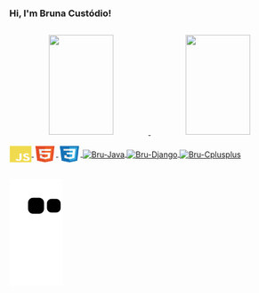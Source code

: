 ### Hi, I'm Bruna Custódio!
##
<div align="center">
  <a href="https://github.com/c-bruna">
  <img width="48%" img height="180em" src="https://github-readme-stats.vercel.app/api?username=c-bruna&show_icons=true&theme=dracula&include_all_commits=true&count_private=true"/>
  <img width="48%" img height="180em" src="https://github-readme-stats.vercel.app/api/top-langs/?username=c-bruna&layout=compact&langs_count=7&theme=dracula"/>
</div>
<div style="display: inline_block"><br>
  <img align="center" alt="Bru-Js" height="30" width="40" src="https://raw.githubusercontent.com/devicons/devicon/master/icons/javascript/javascript-plain.svg">
  <img align="center" alt="Bru-HTML" height="30" width="40" src="https://raw.githubusercontent.com/devicons/devicon/master/icons/html5/html5-original.svg">
  <img align="center" alt="Bru-CSS" height="30" width="40" src="https://raw.githubusercontent.com/devicons/devicon/master/icons/css3/css3-original.svg">
  <img align="center" alt="Bru-Java" height="30" width="40" src="https://cdn.jsdelivr.net/gh/devicons/devicon/icons/java/java-original.svg"> 
  <img align="center" alt="Bru-Django" height="30" width="40" src="https://cdn.jsdelivr.net/gh/devicons/devicon/icons/django/django-plain.svg"> 
  <img align="center" alt="Bru-Cplusplus" height="30" width="40" src="https://cdn.jsdelivr.net/gh/devicons/devicon/icons/cplusplus/cplusplus-original.svg">       
</div>

##      

<div>

  ![Snake animation](https://github.com/c-bruna/c-bruna/blob/output/github-contribution-grid-snake.svg)
  
</div>


